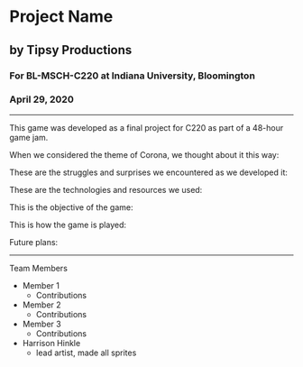 # Project Name
## by Tipsy Productions 
### For BL-MSCH-C220 at Indiana University, Bloomington
### April 29, 2020

---

This game was developed as a final project for C220 as part of a 48-hour game jam. 

When we considered the theme of Corona, we thought about it this way:

These are the struggles and surprises we encountered as we developed it:

These are the technologies and resources we used:

This is the objective of the game:

This is how the game is played:

Future plans:

---

Team Members

  * Member 1
    * Contributions
  * Member 2
    * Contributions
  * Member 3
    * Contributions
  * Harrison Hinkle
     * lead artist, made all sprites

